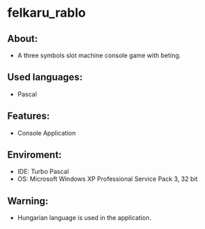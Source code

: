 # felkaru_rablo


About:
------
- A three symbols slot machine console game with beting.


Used languages:
---------------
- Pascal


Features:
---------
- Console Application


Enviroment:
-----------
- IDE: Turbo Pascal
- OS: Microsoft Windows XP Professional Service Pack 3, 32 bit


Warning:
--------
- Hungarian language is used in the application.
